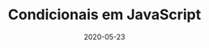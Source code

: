 ---
layout: page
title: "Condicionais em JavaScript"
date: 2020-05-23
type: video
description: O assunto do vídeo é sobre condicionais em Javascript, onde explico o uso do "if", "else", "switch" e outros detalhes.
entry_number: 31
youtube_video_id: njv_bTE39Y0
repository: 0031-condicionais-curso-js-p5-parte9
has_code: false
has_p5: true
p5_code_id: eEUPiZw11
tags: [Curso Javascript, P5, Mouse]
permalink: /curso-javascript-p5-9/

reference_links:
  - title: "Tomando decisões no seu código — condicionais"
    author: Mozilla
    url: "https://developer.mozilla.org/pt-BR/docs/Aprender/JavaScript/Elementos_construtivos/conditionals"
  - title: "if...else"
    author: Mozilla
    url: "https://developer.mozilla.org/pt-BR/docs/Web/JavaScript/Reference/Statements/if...else"
---